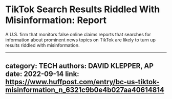 # TikTok Search Results Riddled With Misinformation: Report

A U.S. firm that monitors false online claims reports that searches for information about prominent news topics on TikTok are likely to turn up results riddled with misinformation.

---
category: TECH
authors: DAVID KLEPPER, AP
date: 2022-09-14
link: https://www.huffpost.com/entry/bc-us-tiktok-misinformation_n_6321c9b0e4b027aa40614814
---
